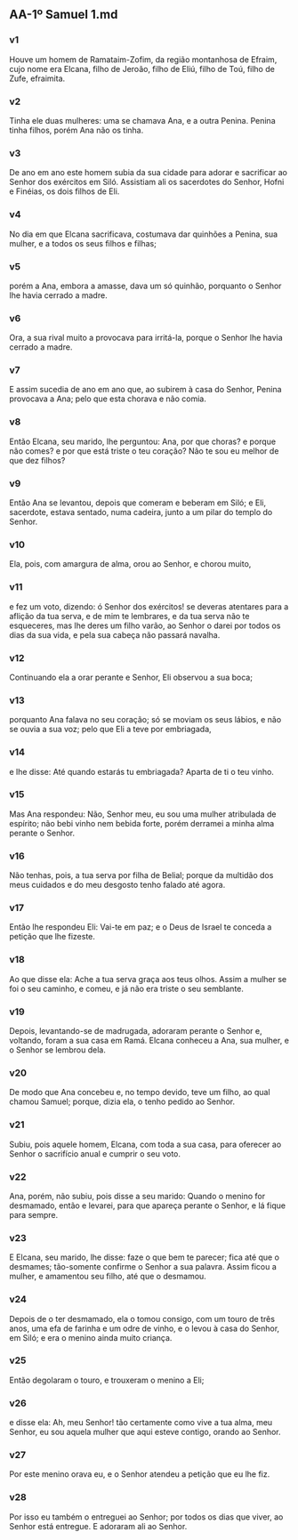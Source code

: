 ## AA-1º Samuel 1.md
### v1
 Houve um homem de Ramataim-Zofim, da região montanhosa de Efraim, cujo nome era Elcana, filho de Jeroão, filho de Eliú, filho de Toú, filho de Zufe, efraimita.
### v2
 Tinha ele duas mulheres: uma se chamava Ana, e a outra Penina. Penina tinha filhos, porém Ana não os tinha.
### v3
 De ano em ano este homem subia da sua cidade para adorar e sacrificar ao Senhor dos exércitos em Siló. Assistiam ali os sacerdotes do Senhor, Hofni e Finéias, os dois filhos de Eli.
### v4
 No dia em que Elcana sacrificava, costumava dar quinhões a Penina, sua mulher, e a todos os seus filhos e filhas;
### v5
 porém a Ana, embora a amasse, dava um só quinhão, porquanto o Senhor lhe havia cerrado a madre.
### v6
 Ora, a sua rival muito a provocava para irritá-la, porque o Senhor lhe havia cerrado a madre.
### v7
 E assim sucedia de ano em ano que, ao subirem à casa do Senhor, Penina provocava a Ana; pelo que esta chorava e não comia.
### v8
 Então Elcana, seu marido, lhe perguntou: Ana, por que choras? e porque não comes? e por que está triste o teu coração? Não te sou eu melhor de que dez filhos?
### v9
 Então Ana se levantou, depois que comeram e beberam em Siló; e Eli, sacerdote, estava sentado, numa cadeira, junto a um pilar do templo do Senhor.
### v10
 Ela, pois, com amargura de alma, orou ao Senhor, e chorou muito,
### v11
 e fez um voto, dizendo: ó Senhor dos exércitos! se deveras atentares para a aflição da tua serva, e de mim te lembrares, e da tua serva não te esqueceres, mas lhe deres um filho varão, ao Senhor o darei por todos os dias da sua vida, e pela sua cabeça não passará navalha.
### v12
 Continuando ela a orar perante e Senhor, Eli observou a sua boca;
### v13
 porquanto Ana falava no seu coração; só se moviam os seus lábios, e não se ouvia a sua voz; pelo que Eli a teve por embriagada,
### v14
 e lhe disse: Até quando estarás tu embriagada? Aparta de ti o teu vinho.
### v15
 Mas Ana respondeu: Não, Senhor meu, eu sou uma mulher atribulada de espírito; não bebi vinho nem bebida forte, porém derramei a minha alma perante o Senhor.
### v16
 Não tenhas, pois, a tua serva por filha de Belial; porque da multidão dos meus cuidados e do meu desgosto tenho falado até agora.
### v17
 Então lhe respondeu Eli: Vai-te em paz; e o Deus de Israel te conceda a petição que lhe fizeste.
### v18
 Ao que disse ela: Ache a tua serva graça aos teus olhos. Assim a mulher se foi o seu caminho, e comeu, e já não era triste o seu semblante.
### v19
 Depois, levantando-se de madrugada, adoraram perante o Senhor e, voltando, foram a sua casa em Ramá. Elcana conheceu a Ana, sua mulher, e o Senhor se lembrou dela.
### v20
 De modo que Ana concebeu e, no tempo devido, teve um filho, ao qual chamou Samuel; porque, dizia ela, o tenho pedido ao Senhor.
### v21
 Subiu, pois aquele homem, Elcana, com toda a sua casa, para oferecer ao Senhor o sacrifício anual e cumprir o seu voto.
### v22
 Ana, porém, não subiu, pois disse a seu marido: Quando o menino for desmamado, então e levarei, para que apareça perante o Senhor, e lá fique para sempre.
### v23
 E Elcana, seu marido, lhe disse: faze o que bem te parecer; fica até que o desmames; tão-somente confirme o Senhor a sua palavra. Assim ficou a mulher, e amamentou seu filho, até que o desmamou.
### v24
 Depois de o ter desmamado, ela o tomou consigo, com um touro de três anos, uma efa de farinha e um odre de vinho, e o levou à casa do Senhor, em Siló; e era o menino ainda muito criança.
### v25
 Então degolaram o touro, e trouxeram o menino a Eli;
### v26
 e disse ela: Ah, meu Senhor! tão certamente como vive a tua alma, meu Senhor, eu sou aquela mulher que aqui esteve contigo, orando ao Senhor.
### v27
 Por este menino orava eu, e o Senhor atendeu a petição que eu lhe fiz.
### v28
 Por isso eu também o entreguei ao Senhor; por todos os dias que viver, ao Senhor está entregue. E adoraram ali ao Senhor.
